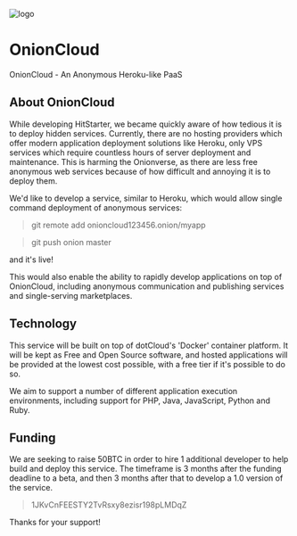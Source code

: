 ![logo](http://i.imgur.com/GR8Opw6.png)

OnionCloud
==========

OnionCloud - An Anonymous Heroku-like PaaS

## About OnionCloud

While developing HitStarter, we became quickly aware of how tedious it is to deploy hidden services. Currently, there
are no hosting providers which offer modern application deployment solutions like Heroku, only VPS services which
require countless hours of server deployment and maintenance. This is harming the Onionverse, as there are less free
anonymous web services because of how difficult and annoying it is to deploy them.

We'd like to develop a service, similar to Heroku, which would allow single command deployment of anonymous services:

> git remote add onioncloud123456.onion/myapp

> git push onion master

and it's live!

This would also enable the ability to rapidly develop applications on top of OnionCloud, including anonymous
communication and publishing services and single-serving marketplaces.

## Technology

This service will be built on top of dotCloud's 'Docker' container platform. It will be kept as Free and Open Source software, and
hosted applications will be provided at the lowest cost possible, with a free tier if it's possible to do so. 

We aim to support a number of different application execution environments, including support for PHP, Java,
JavaScript, Python and Ruby.

## Funding

We are seeking to raise 50BTC in order to hire 1 additional developer to help build and deploy this service. The timeframe is 3 months
after the funding deadline to a beta, and then 3 months after that to develop a 1.0 version of the service.

> 1JKvCnFEESTY2TvRsxy8ezisr198pLMDqZ

Thanks for your support!
